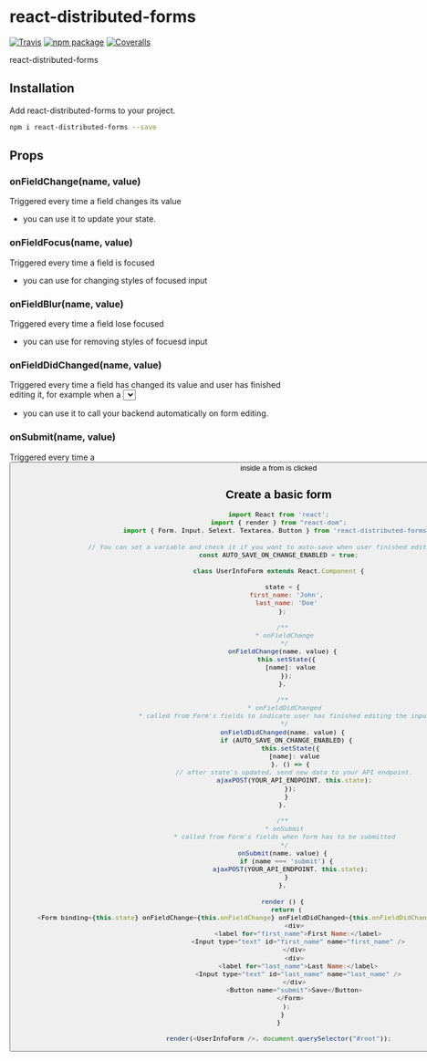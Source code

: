 # react-distributed-forms

[![Travis][build-badge]][build]
[![npm package][npm-badge]][npm]
[![Coveralls][coveralls-badge]][coveralls]

react-distributed-forms

[build-badge]: https://img.shields.io/travis/StayDistributed/react-distributed-forms/master.png?style=flat-square
[build]: https://travis-ci.org/StayDistributed/react-distributed-forms
[npm-badge]: https://img.shields.io/npm/v/react-distributed-forms.png?style=flat-square
[npm]: https://www.npmjs.com/package/react-distributed-forms
[coveralls-badge]: https://img.shields.io/coveralls/StayDistributed/react-distributed-forms/master.png?style=flat-square
[coveralls]: https://coveralls.io/github/StayDistributed/react-distributed-forms

## Installation

Add react-distributed-forms to your project.

```bash
npm i react-distributed-forms --save
```

## <Form> Props

### onFieldChange(name, value)

Triggered every time a field changes its value

- you can use it to update your state.

### onFieldFocus(name, value)

Triggered every time a field is focused

- you can use for changing styles of focused input

### onFieldBlur(name, value)

Triggered every time a field lose focused

- you can use for removing styles of focuesd input

### onFieldDidChanged(name, value)

Triggered every time a field has changed its value and user has finished editing it, for example when a <select> changes value or an input type="text" lose focus after editing

- you can use it to call your backend automatically on form editing.

### onSubmit(name, value)

Triggered every time a <Button> inside a from is clicked

## Create a basic form

```js
import React from 'react';
import { render } from "react-dom";
import { Form, Input, Selext, Textarea, Button } from 'react-distributed-forms';

// You can set a variable and check it if you want to auto-save when user finished editing a field
const AUTO_SAVE_ON_CHANGE_ENABLED = true;

class UserInfoForm extends React.Component {

  state = {
    first_name: 'John',
    last_name: 'Doe'
  };

  /**
   * onFieldChange
   */
  onFieldChange(name, value) {
    this.setState({
      [name]: value
    });
  },

  /**
   * onFieldDidChanged
   * called from Form's fields to indicate user has finished editing the input
   */
  onFieldDidChanged(name, value) {
    if (AUTO_SAVE_ON_CHANGE_ENABLED) {
      this.setState({
        [name]: value
      }, () => {
        // after state's updated, send new data to your API endpoint.
        ajaxPOST(YOUR_API_ENDPOINT, this.state);
      });
    }
  },

  /**
   * onSubmit
   * called from Form's fields when form has to be submitted
   */
  onSubmit(name, value) {
    if (name === 'submit') {
      ajaxPOST(YOUR_API_ENDPOINT, this.state);
    }
  },

  render () {
    return (
      <Form binding={this.state} onFieldChange={this.onFieldChange} onFieldDidChanged={this.onFieldDidChanged} onSubmit={this.onSubmit}>
        <div>
          <label for="first_name">First Name:</label>
          <Input type="text" id="first_name" name="first_name" />
        </div>
        <div>
          <label for="last_name">Last Name:</label>
          <Input type="text" id="last_name" name="last_name" />
        </div>
        <Button name="submit">Save</Button>
      </Form>
    );
  }
}

render(<UserInfoForm />, document.querySelector("#root"));
```
